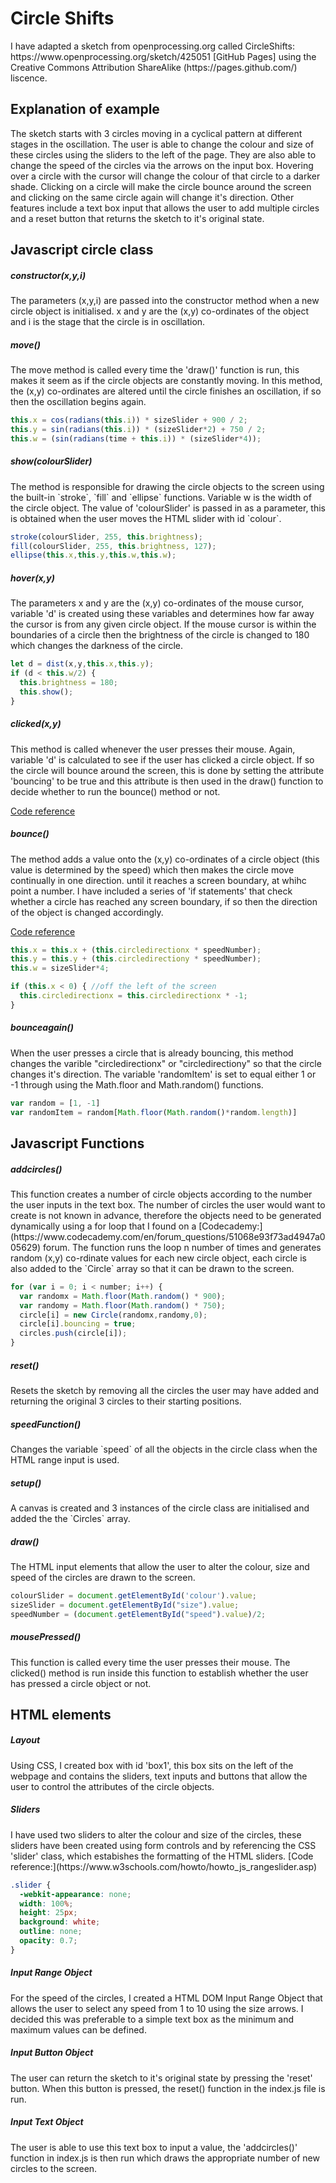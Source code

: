 <h1>Circle Shifts</h1>
I have adapted a sketch from openprocessing.org called CircleShifts: https://www.openprocessing.org/sketch/425051 [GitHub Pages] using the Creative Commons Attribution ShareAlike (https://pages.github.com/) liscence.

<h2>Explanation of example</h2>
The sketch starts with 3 circles moving in a cyclical pattern at different stages in the oscillation. The user is able to change the colour and size of these circles using the sliders to the left of the page. They are also able to change the speed of the circles via the arrows on the input box. Hovering over a circle with the cursor will change the colour of that circle to a darker shade. Clicking on a circle will make the circle bounce around the screen and clicking on the same circle again will change it's direction. Other features include a text box input that allows the user to add multiple circles and a reset button that returns the sketch to it's original state. 

<h2>Javascript circle class</h2>

<h5>constructor(x,y,i)</h5>
<p>The parameters (x,y,i) are passed into the constructor method when a new circle object is initialised. x and y are the (x,y) co-ordinates of the object and i is the stage that the circle is in oscillation.</p>

<h5>move()</h5>
<p>The move method is called every time the 'draw()' function is run, this makes it seem as if the circle objects are constantly moving. In this method, the (x,y) co-ordinates are altered until the circle finishes an oscillation, if so then the oscillation begins again.</p>

``` javascript  
this.x = cos(radians(this.i)) * sizeSlider + 900 / 2;
this.y = sin(radians(this.i)) * (sizeSlider*2) + 750 / 2;
this.w = (sin(radians(time + this.i)) * (sizeSlider*4));
```

<h5>show(colourSlider)</h5>
The method is responsible for drawing the circle objects to the screen using the built-in `stroke`, `fill` and `ellipse` functions. Variable w is the width of the circle object. The value of 'colourSlider' is passed in as a parameter, this is obtained when the user moves the HTML slider with id `colour`.

``` javascript
stroke(colourSlider, 255, this.brightness);
fill(colourSlider, 255, this.brightness, 127);
ellipse(this.x,this.y,this.w,this.w);
```

<h5>hover(x,y)</h5>
The parameters x and y are the (x,y) co-ordinates of the mouse cursor, variable 'd' is created using these variables and determines how far away the cursor is from any given circle object. If the mouse cursor is within the boundaries of a circle then the brightness of the circle is changed to 180 which changes the darkness of the circle.

``` javascript
let d = dist(x,y,this.x,this.y);
if (d < this.w/2) {
  this.brightness = 180;
  this.show();
}
```

<h5>clicked(x,y)</h5>
This method is called whenever the user presses their mouse. Again, variable 'd' is calculated to see if the user has clicked a circle object. If so the circle will bounce around the screen, this is done by setting the attribute 'bouncing' to be true and this attribute is then used in the draw() function to decide whether to run the bounce() method or not.

[Code reference](https://www.youtube.com/watch?v=TaN5At5RWH8&list=PLRqwX-V7Uu6Zy51Q-x9tMWIv9cueOFTFA&index=29)

<h5>bounce()</h5>
The method adds a value onto the (x,y) co-ordinates of a circle object (this value is determined by the speed) which then makes the circle move continually in one direction.  until it reaches a screen boundary, at whihc point a number. I have included a series of 'if statements' that check whether a circle has reached any screen boundary, if so then the direction of the object is changed accordingly. 

[Code reference](https://www.youtube.com/watch?v=Kp070rI_G48)
 
``` javascript
this.x = this.x + (this.circledirectionx * speedNumber);
this.y = this.y + (this.circledirectiony * speedNumber);
this.w = sizeSlider*4;

if (this.x < 0) { //off the left of the screen
  this.circledirectionx = this.circledirectionx * -1;
}
```

<h5>bounceagain()</h5>
When the user presses a circle that is already bouncing, this method changes the varible "circledirectionx" or "circledirectiony" so that the circle changes it's direction. The variable 'randomItem' is set to equal either 1 or -1 through using the Math.floor and Math.random() functions.

``` javascript
var random = [1, -1]
var randomItem = random[Math.floor(Math.random()*random.length)]
```

<h2> Javascript Functions</h2>

<h5>addcircles()</h5>
This function creates a number of circle objects according to the number the user inputs in the text box. The number of circles the user would want to create is not known in advance, therefore the objects need to be generated dynamically using a for loop that I found on a [Codecademy:](https://www.codecademy.com/en/forum_questions/51068e93f73ad4947a005629) forum. The function runs the loop n number of times and generates random (x,y) co-rdinate values for each new circle object, each circle is also added to the `Circle` array so that it can be drawn to the screen.

``` javascript
for (var i = 0; i < number; i++) {
  var randomx = Math.floor(Math.random() * 900);
  var randomy = Math.floor(Math.random() * 750);
  circle[i] = new Circle(randomx,randomy,0);
  circle[i].bouncing = true;
  circles.push(circle[i]);
}
```

<h5>reset()</h5>
Resets the sketch by removing all the circles the user may have added and returning the original 3 circles to their starting positions.  

<h5>speedFunction()</h5>
Changes the variable `speed` of all the objects in the circle class when the HTML range input is used.

<h5>setup()</h5>
A canvas is created and 3 instances of the circle class are initialised and added the the `Circles` array.

<h5>draw()</h5>
The HTML input elements that allow the user to alter the colour, size and speed of the circles are drawn to the screen.

``` javascript
colourSlider = document.getElementById('colour').value;
sizeSlider = document.getElementById("size").value;
speedNumber = (document.getElementById("speed").value)/2;
``` 

<h5>mousePressed()</h5>
This function is called every time the user presses their mouse. The clicked() method is run inside this function to establish whether the user has pressed a circle object or not. 

<h2> HTML elements</h2>

<h5>Layout</h5>
Using CSS, I created box with id 'box1', this box sits on the left of the webpage and contains the sliders, text inputs and buttons that allow the user to control the attributes of the circle objects.

<h5>Sliders</h5>
I have used two sliders to alter the colour and size of the circles, these sliders have been created using form controls and by referencing the CSS 'slider' class, which estabishes the formatting of the HTML sliders. 
[Code reference:](https://www.w3schools.com/howto/howto_js_rangeslider.asp)

``` css
.slider {
  -webkit-appearance: none;
  width: 100%;
  height: 25px;
  background: white;
  outline: none;
  opacity: 0.7;
}
``` 

<h5>Input Range Object</h5>
For the speed of the circles, I created a HTML DOM Input Range Object that allows the user to select any speed from 1 to 10 using the size arrows. I decided this was preferable to a simple text box as the minimum and maximum values can be defined. 

<h5>Input Button Object</h5>
The user can return the sketch to it's original state by pressing the 'reset' button. When this button is pressed, the reset() function in the index.js file is run.

<h5>Input Text Object</h5>
The user is able to use this text box to input a value, the 'addcircles()' function in index.js is then run which draws the appropriate number of new circles to the screen.